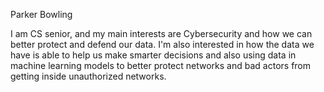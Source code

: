 Parker Bowling

I am CS senior, and my main interests are Cybersecurity and how we can better protect and defend our data.
I'm also interested in how the data we have is able to help us make smarter decisions and also using data in 
machine learning models to better protect networks and bad actors from getting inside unauthorized networks.
